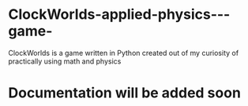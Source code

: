# ClockWorlds-applied-physics---game-
ClockWorlds is a game written in Python created out of my curiosity of practically using math and physics

# Documentation will be added soon
